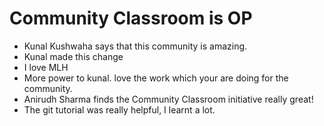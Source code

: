 # Community Classroom is OP

-   Kunal Kushwaha says that this community is amazing.
-   Kunal made this change
-   I love MLH
-   More power to kunal. love the work which your are doing for the community.
-   Anirudh Sharma finds the Community Classroom initiative really great!
-   The git tutorial was really helpful, I learnt a lot.
